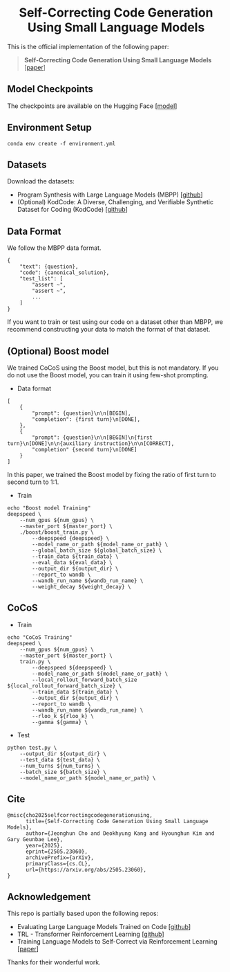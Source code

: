 <h1 align="center">Self-Correcting Code Generation Using Small Language Models</a></h2>


This is the official implementation of the following paper:

> **Self-Correcting Code Generation Using Small Language Models** [[paper](https://arxiv.org/abs/2505.23060)]

## Model Checkpoints
The checkpoints are available on the Hugging Face [[model](https://huggingface.co/jeonghuncho)]

## Environment Setup
```
conda env create -f environment.yml
```

## Datasets
Download the datasets:
* Program Synthesis with Large Language Models (MBPP) [[github](https://github.com/google-research/google-research/tree/master/mbpp)]
* (Optional) KodCode: A Diverse, Challenging, and Verifiable Synthetic Dataset for Coding (KodCode) [[github](https://github.com/KodCode-AI/kodcode)]


## Data Format
We follow the MBPP data format.
```
{
    "text": {question},
    "code": {canonical_solution},
    "test_list": [
        "assert ~",
        "assert ~",
        ...
    ]
}
```
If you want to train or test using our code on a dataset other than MBPP, we recommend constructing your data to match the format of that dataset.


## (Optional) Boost model
We trained CoCoS using the Boost model, but this is not mandatory. If you do not use the Boost model, you can train it using few-shot prompting.

* Data format
```
[
    {
        "prompt": {question}\n\n[BEGIN],
        "completion": {first turn}\n[DONE],
    },
    {
        "prompt": {question}\n\n[BEGIN]\n{first turn}\n[DONE]\n\n{auxiliary instruction}\n\n[CORRECT],
        "completion" {second turn}\n[DONE]
    }
]
```
In this paper, we trained the Boost model by fixing the ratio of first turn to second turn to 1:1.

* Train
```
echo "Boost model Training"
deepspeed \
    --num_gpus ${num_gpus} \
    --master_port ${master_port} \
    ./boost/boost_train.py \
        --deepspeed {deepspeed} \
        --model_name_or_path ${model_name_or_path} \
        --global_batch_size ${global_batch_size} \
        --train_data ${train_data} \
        --eval_data ${eval_data} \
        --output_dir ${output_dir} \
        --report_to wandb \
        --wandb_run_name ${wandb_run_name} \
        --weight_decay ${weight_decay} \
```

## CoCoS
* Train
```
echo "CoCoS Training"
deepspeed \
    --num_gpus ${num_gpus} \
    --master_port ${master_port} \
    train.py \
        --deepspeed ${deepspeed} \
        --model_name_or_path ${model_name_or_path} \
        --local_rollout_forward_batch_size ${local_rollout_forward_batch_size} \
        --train_data ${train_data} \
        --output_dir ${output_dir} \
        --report_to wandb \
        --wandb_run_name ${wandb_run_name} \
        --rloo_k ${rloo_k} \
        --gamma ${gamma} \
```

* Test
```
python test.py \
    --output_dir ${output_dir} \
    --test_data ${test_data} \
    --num_turns ${num_turns} \
    --batch_size ${batch_size} \
    --model_name_or_path ${model_name_or_path} \

```

## Cite

```
@misc{cho2025selfcorrectingcodegenerationusing,
      title={Self-Correcting Code Generation Using Small Language Models}, 
      author={Jeonghun Cho and Deokhyung Kang and Hyounghun Kim and Gary Geunbae Lee},
      year={2025},
      eprint={2505.23060},
      archivePrefix={arXiv},
      primaryClass={cs.CL},
      url={https://arxiv.org/abs/2505.23060}, 
}
```

## Acknowledgement
This repo is partially based upon the following repos:
* Evaluating Large Language Models Trained on Code
 [[github](https://github.com/openai/human-eval)]
* TRL - Transformer Reinforcement Learning [[github](https://github.com/huggingface/trl)]
* Training Language Models to Self-Correct via Reinforcement Learning [[paper](https://arxiv.org/abs/2409.12917)]

Thanks for their wonderful work.